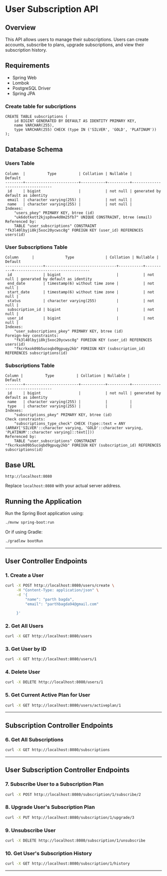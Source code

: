 # User Subscription API

## Overview
This API allows users to manage their subscriptions. Users can create accounts, subscribe to plans, upgrade subscriptions, and view their subscription history.

## Requirements
- Spring Web
- Lombok
- PostgreSQL Driver
- Spring JPA


### Create table for subcriptions

```
CREATE TABLE subscriptions (
    id BIGINT GENERATED BY DEFAULT AS IDENTITY PRIMARY KEY,
    name VARCHAR(255),
    type VARCHAR(255) CHECK (type IN ('SILVER', 'GOLD', 'PLATINUM'))
);

```

## Database Schema
### Users Table
```
Column  |          Type          | Collation | Nullable |             Default              
--------+------------------------+-----------+----------+----------------------------------
 id     | bigint                 |           | not null | generated by default as identity
 email  | character varying(255) |           | not null | 
 name   | character varying(255) |           | not null | 
Indexes:
    "users_pkey" PRIMARY KEY, btree (id)
    "uk6dotkott2kjsp8vw4d0m25fb7" UNIQUE CONSTRAINT, btree (email)
Referenced by:
    TABLE "user_subscriptions" CONSTRAINT "fk3l40lbyji8kj5xoc20ycwsc8g" FOREIGN KEY (user_id) REFERENCES users(id)
```

### User Subscriptions Table
```
Column      |              Type              | Collation | Nullable |             Default              
-----------------+--------------------------------+-----------+----------+----------------------------------
 id              | bigint                         |           | not null | generated by default as identity
 end_date        | timestamp(6) without time zone |           | not null | 
 start_date      | timestamp(6) without time zone |           | not null | 
 status          | character varying(255)         |           | not null | 
 subscription_id | bigint                         |           | not null | 
 user_id         | bigint                         |           | not null | 
Indexes:
    "user_subscriptions_pkey" PRIMARY KEY, btree (id)
Foreign-key constraints:
    "fk3l40lbyji8kj5xoc20ycwsc8g" FOREIGN KEY (user_id) REFERENCES users(id)
    "fkcrkxok09b5ucoqbd9gpuqy2kb" FOREIGN KEY (subscription_id) REFERENCES subscriptions(id)
```

### Subscriptions Table
```
Column |          Type          | Collation | Nullable |             Default              
--------+------------------------+-----------+----------+----------------------------------
 id     | bigint                 |           | not null | generated by default as identity
 name   | character varying(255) |           |          | 
 type   | character varying(255) |           |          | 
Indexes:
    "subscriptions_pkey" PRIMARY KEY, btree (id)
Check constraints:
    "subscriptions_type_check" CHECK (type::text = ANY (ARRAY['SILVER'::character varying, 'GOLD'::character varying, 'PLATINUM'::character varying]::text[]))
Referenced by:
    TABLE "user_subscriptions" CONSTRAINT "fkcrkxok09b5ucoqbd9gpuqy2kb" FOREIGN KEY (subscription_id) REFERENCES subscriptions(id)
```

## Base URL
```
http://localhost:8080
```
Replace `localhost:8080` with your actual server address.

## Running the Application
Run the Spring Boot application using:
```bash
./mvnw spring-boot:run
```
Or if using Gradle:
```bash
./gradlew bootRun
```

---

## User Controller Endpoints

### 1. Create a User
```bash
curl -X POST http://localhost:8080/users/create \
     -H "Content-Type: application/json" \
     -d '{
         "name": "parth bagda",
         "email": "parthbagda94@gmail.com"

     }'
```

### 2. Get All Users
```bash
curl -X GET http://localhost:8080/users
```

### 3. Get User by ID
```bash
curl -X GET http://localhost:8080/users/1
```

### 4. Delete User
```bash
curl -X DELETE http://localhost:8080/users/1
```

### 5. Get Current Active Plan for User
```bash
curl -X GET http://localhost:8080/users/activeplan/1
```

---

## Subscription Controller Endpoints

### 6. Get All Subscriptions
```bash
curl -X GET http://localhost:8080/subscriptions
```

---

## User Subscription Controller Endpoints

### 7. Subscribe User to a Subscription Plan
```bash
curl -X POST http://localhost:8080/subscription/1/subscribe/2
```

### 8. Upgrade User's Subscription Plan
```bash
curl -X PUT http://localhost:8080/subscription/1/upgrade/3
```

### 9. Unsubscribe User
```bash
curl -X DELETE http://localhost:8080/subscription/1/unsubscribe
```

### 10. Get User's Subscription History
```bash
curl -X GET http://localhost:8080/subscription/1/history
```

---
